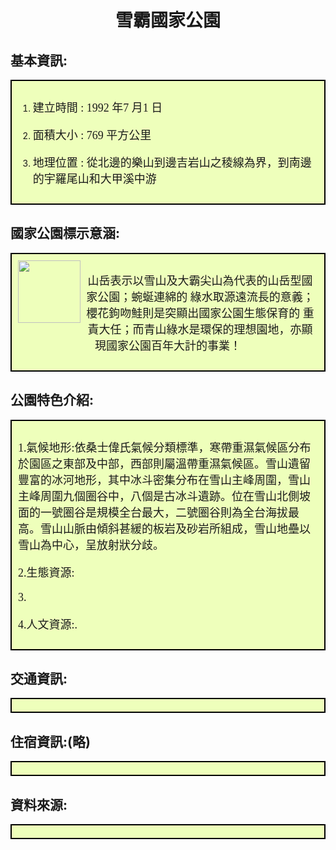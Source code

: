 <center><h1 class="header-level-1" >雪霸國家公園</h1></center>
<p>
  
 <style>
  html {
    height: 100%;
  }

  body {
    background-image: url("https://png.pngtree.com/thumb_back/fw800/back_pic/04/08/98/405814a2ba920b1.jpg");
    background-repeat: no-repeat;
    background-attachment: fixed;
    background-position: center;
    background-size: cover;
  }
  p{
   font-size:18px;
   font-family:Microsoft JhengHei;
  }
  
</style>

<h2 class="header-level-2" >基本資訊:</h2>
<div style="background-color:#EEFFBB;border:2px black solid;padding:10px;">
<ol><li><p>建立時間 : 1992 年7 月1 日 </p></li><li><p>面積大小 : 769 平方公里 </p></li><li><p>地理位置 : 從北邊的樂山到邊吉岩山之稜線為界，到南邊的宇羅尾山和大甲溪中游
</p></li></ol>
</div>


<h2 class="header-level-2" >國家公園標示意涵:</h2>
<div style="background-color:#EEFFBB;border:2px black solid;padding:10px;">
<img align="left" style="width: 100px; height: 100px;" src="https://www.spnp.gov.tw/Content/image/logo-round.png" data-type="image">
<center><p><p>山岳表示以雪山及大霸尖山為代表的山岳型國家公園；蜿蜒連綿的
  綠水取源遠流長的意義；櫻花鉤吻鮭則是突顯出國家公園生態保育的
  重責大任；而青山綠水是環保的理想園地，亦顯現國家公園百年大計的事業！</p></p></center>
</div>




<h2 class="header-level-2" >公園特色介紹:</h2>
<div style="background-color:#EEFFBB;border:2px black solid;padding:10px;">
<p>1.氣候地形:依桑士偉氏氣候分類標準，寒帶重濕氣候區分布於園區之東部及中部，西部則屬溫帶重濕氣候區。雪山遺留豐富的冰河地形，其中冰斗密集分布在雪山主峰周圍，雪山主峰周圍九個圈谷中，八個是古冰斗遺跡。位在雪山北側坡面的一號圈谷是規模全台最大，二號圈谷則為全台海拔最高。雪山山脈由傾斜甚緩的板岩及砂岩所組成，雪山地壘以雪山為中心，呈放射狀分歧。</p>
<p>2.生態資源:</p>
<p>3.</p>
<p>4.人文資源:.</p>
</div>



<h2 class="header-level-2" >交通資訊:</h2>
<div style="background-color:#EEFFBB;border:2px black solid;padding:10px;">

</div>


<h2 class="header-level-2" >住宿資訊:(略)</h2>
<div style="background-color:#EEFFBB;border:2px black solid;padding:10px;">

</div>


<h2 class="header-level-2" >資料來源:</h2>
<div style="background-color:#EEFFBB;border:2px black solid;padding:10px;">

</div>



